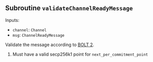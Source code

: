 ## Subroutine `validateChannelReadyMessage`

Inputs:

-   `channel`: `Channel`
-   `msg`: `ChannelReadyMessage`

Validate the message according to [BOLT 2](https://github.com/lightning/bolts/blob/master/02-peer-protocol.md#the-channel_ready-message).

1. Must have a valid secp256k1 point for `next_per_commitment_point`

